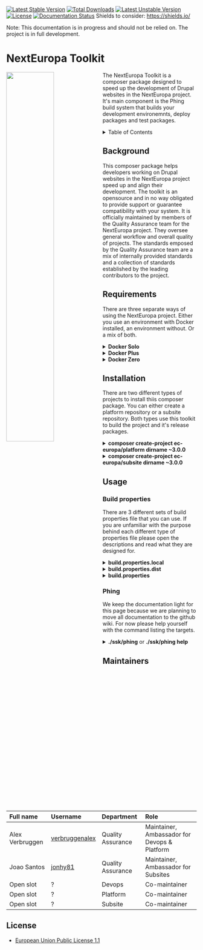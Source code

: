 [![Latest Stable Version](https://poser.pugx.org/drush/drush/v/stable.png)](https://packagist.org/packages/drush/drush) [![Total Downloads](https://poser.pugx.org/drush/drush/downloads.png)](https://packagist.org/packages/drush/drush) [![Latest Unstable Version](https://poser.pugx.org/drush/drush/v/unstable.png)](https://packagist.org/packages/drush/drush) [![License](https://poser.pugx.org/drush/drush/license.png)](https://packagist.org/packages/drush/drush) [![Documentation Status](https://readthedocs.org/projects/drush/badge/?version=master)](https://readthedocs.org/projects/drush/?badge=master)
Shields to consider: https://shields.io/

Note: This documentation is in progress and should not be relied on. The project is in full development.

# NextEuropa Toolkit
<img align="left" width="50%" src="https://ec.europa.eu/info/sites/info/themes/europa/images/svg/logo/logo--en.svg" />

<p>The NextEuropa Toolkit is a composer package designed to speed up the
development of Drupal websites in the NextEuropa project. It's main
component is the Phing build system that builds your development
environemnts, deploy packages and test packages.</p>

<details><summary>Table of Contents</summary>

- [Background](#background)
- [Requirements](#requirements)
- [Installation](#installation)
- [Usage](#usage)
	- [Build properties](#build-properties)
	- [Phing](#phing)
- [Maintainers](#maintainers)
- [Contribute](#contribute)
- [License](#license)
</details>

## Background
This composer package helps developers working on Drupal websites in the
NextEuropa project speed up and align their development. The toolkit is
an opensource and in no way obligated to provide support or guarantee
compatibility with your system. It is officially maintained by members
of the Quality Assurance team for the NextEuropa project. They oversee
general workflow and overall quality of projects. The standards emposed
by the Quality Assurance team are a mix of internally provided standards
and a collection of standards established by the leading contributors to
the project.

## Requirements
There are three separate ways of using the NextEuropa project. Either
you use an environment with Docker installed, an environment without.
Or a mix of both.
  
<details><summary><b>Docker Solo</b></summary>

This requirement for docker only requires docker in docker support.
The configuration to accomplish this is complicated and if implemented
incorrectly can give you problems. We recommend this approach only
for seasond docker users.<br>*Required components*:
[Docker](https://docs.docker.com/engine/installation/linux/docker-ce/centos/)
</details>
<details><summary><b>Docker Plus</b></summary>

Instead of having the absolute minimal requirement you can install the
host level components Composer and Phing on the non-docker environment.
Then this can spin up the docker containers for you without having to
configure a complicated docker installation.<br>*Required components*:
[Composer](https://getcomposer.org/),
[Phing](https://packagist.org/packages/phing/phing),
[Docker](https://docs.docker.com/engine/installation/linux/docker-ce/centos/)
</details>
<details><summary><b>Docker Zero</b></summary>

If you are not interested in the advantages that the starterkit can give
you with the provided docker images you can keep a normal host only setup.
But it is very much recommended to use docker as it will give you
everything you need.<br>*Required components*:
[Composer](https://getcomposer.org/),
[LAMP Stack](https://www.digitalocean.com/community/tutorials/how-to-install-linux-apache-mysql-php-lamp-stack-on-centos-7)
</details>

## Installation
There are two different types of projects to install thiis composer
package. You can either create a platform repository or a subsite
repository. Both types use this toolkit to build the project and it's
release packages.

<details><summary><b>composer create-project ec-europa/platform dirname ~3.0.0</b></summary>

This command will clone the repository of the ec-europa/platform project
and run composer install on it. The installation of the toolkit itself
is run seperately to create a clear separation between the toolkit and
your project source code. Extending the toolkit is not possible without
contributing your functionalities through pull requests. You will be
requested to remove or keep the VCS files after cloning the project. For
development purposes you should NOT agree to remove these files. Only for
deploy and testing purposes it is recommended to remove the version
control system. There is only one official platform project which is
maintained by the NextEuropa core development team.
</details>

<details><summary><b>composer create-project ec-europa/subsite dirname ~3.0.0</b></summary>

This command will clone the repository of the ec-europa/subsite project
and run composer install on it. The installation of the toolkit itself
is run seperately to create a clear separation between the toolkit and
your project source code. Extending the toolkit is not possible without
contributing your functionalities through pull requests. You will be
requested to remove or keep the VCS files after cloning the project.
Upon initial creation of your project you need to remove the VCS files
as you will commit the source code to your own repository. After your
project is registered by NextEuropa as an official subsite you will be
able to direct pull requests to a reference repository.

After your project is accepted you can register your fork locally or
through packagist to use the same composer create-project command on 
your fork that serves development only.

<details><summary>To locally register your package the following code to your global config.json:</summary><p>

```json
{
  "repositories": [
    {
      "type": "package",
      "package": {
        "name": "ec-europa/<project-id>-dev",
        "version": "dev-master",
        "source": {
          "type" : "git",
          "url" : "https://github.com/<github-account>/<project-id>-dev.git",
          "reference" : "master"
        }
      }
    }
  ],
}

```
</p></details>

<details><summary>To globally register your development repository you can visit packagist.org.</summary><p>

[https://packagist.org/packages/submit]
</p></details>
</details>

## Usage

### Build properties

There are 3 different sets of build properties file that you can use. If you
are unfamiliar with the purpose behind each different type of properties file
please open the descriptions and read what they are designed for.

<details><summary><b>build.properties.local</b></summary>

This file will contain configuration which is unique to your development
environment. It is useful for specifying your database credentials and the
username and password of the Drupal admin user so they can be used during the
installation. Next to credentials you have many development settings that you
can change to your liking. Because these settings are personal they should
not be shared with the rest of the team. Make sure you never commit this file.
</details>
<details><summary><b>build.properties.dist</b><br></summary>

This properties file contains the default settings and acts as a loading and
documentation file for the system to work correctly. Any time you install the
toolkit it will be copied to your repository root. Even though it is a template
you should not remove this file, but commmit it to your repository. The reason
for this is that it allows you to easily check the version of the toolkit and
what new properties were introduced or deprecated.
</details>
<details><summary><b>build.properties</b><br></summary>

Always commit this file to your repository. This file is required for all
NextEuropa projects. Without it your build system will fail with a build
exception. It must contain a minimum set of properties, like project.id, etc.
A list of required properties is still to be delivered. Aside from the
required properties you can add any other properties that are project
specific and do not contain any credentials.
</details>

### Phing
We keep the documentation light for this page because we are planning to
move all documentation to the github wiki. For now please help yourself
with the command listing the targets.

<details><summary><b>./ssk/phing</b> or <b>./ssk/phing help</b></summary>

```
Main targets:
-------------------------------------------------------------------------------
 build-platform-dev                      Build a local development version of the platform.
 build-platform-dist                     Build a version of the platform intended to distribute as a release package.
 build-platform-dist-callback            Build a version of the platform intended to distribute as a release package.
 build-platform-dist-multisite           Build a version of the platform intended to distribute as a release package.
 build-platform-dist-multisite-callback  Build files of  platform intended for release package.
 build-project-clean                     Install NextEuropa site from scratch.
 build-project-clone                     Install NextEuropa site with production data.
 build-project-docroot                   Create symlink from build to docroot.
 build-project-htaccess                  Update .htaccess file.
 build-project-platform                  Build NextEuropa Platform code without version control.
 build-project-subsite                   Build NextEuropa Subsite code without version control.
 build-project-test-package              Build subsite tests code release package.
 build-project-theme                     Build EC Europa theme without version control.
 build-project-theme-dev                 Build EC Europa theme with version control.
 docker-compose-backup                   Backup database.
 docker-compose-down                     Trash docker project.
 docker-compose-restore                  Restore database.
 docker-compose-stop                     Stop docker project.
 docker-compose-up                       Start docker project.
 test-run-behat                          Refresh configuration and run behat scenarios.
 test-run-phpcs                          Refresh configuration and run phpcs review.
 test-run-qa                             Refresh configuration and run qa review.

Subtargets:
-------------------------------------------------------------------------------
 drush-create-files-dirs
 drush-dl-rr
 drush-enable-solr
 drush-make-no-core
 drush-rebuild-node-access
 drush-regenerate-settings
 drush-registry-rebuild
 drush-site-install
 drush-sql-create
 drush-sql-drop
 drush-sql-dump
 drush-sql-import
 platform-make-drupal
 platform-make-profile
 platform-make-profile-all
 platform-profiles-copy
 platform-profiles-link
 platform-resources-copy
 platform-resources-link
 project-database-download
 project-database-import
 project-database-wget
 project-modules-devel-dl
 project-modules-devel-en
 project-modules-devel-mf
 project-modules-install-en
 project-platform-composer-install
 project-platform-composer-install-dev
 project-platform-delete
 project-platform-package-download
 project-platform-package-unpack
 project-setup-files-directory
 project-subsite-composer-install
 project-test-composer-install
 starterkit-build-docs
 starterkit-copy-templates
 starterkit-init
 starterkit-link-binary
 starterkit-upgrade
 subsite-site-backup
 subsite-site-restore
 test-behat-exec
 test-behat-setup
 test-behat-setup-balancer
 test-behat-setup-link
 test-phpcs-exec
 test-phpcs-setup
 test-phpcs-setup-prepush
 test-phpunit-setup
 test-qa-exec
 theme-europa-build
 theme-europa-create-symlinks
 theme-europa-download-extract
 theme-europa-embed-ecl-assets
 theme-europa-repo-clone
```
</details>

## Maintainers

|Full name|Username|Department|Role|
|:---|:---|:---|:---|
|Alex Verbruggen|[verbruggenalex](https://github.com/verbruggenalex)|Quality Assurance|Maintainer, Ambassador for Devops & Platform|
|Joao Santos|[jonhy81](https://github.com/jonhy81)|Quality Assurance|Maintainer, Ambassador for Subsites|
|Open slot|?|Devops|Co-maintainer|
|Open slot|?|Platform|Co-maintainer|
|Open slot|?|Subsite|Co-maintainer|

## License

* [European Union Public License 1.1](LICENSE.md)